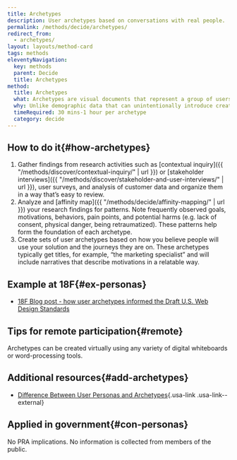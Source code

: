 ```yaml
---
title: Archetypes
description: User archetypes based on conversations with real people.
permalink: /methods/decide/archetypes/
redirect_from:
  - archetypes/
layout: layouts/method-card
tags: methods
eleventyNavigation:
  key: methods
  parent: Decide
  title: Archetypes
method:
  title: Archetypes
  what: Archetypes are visual documents that represent a group of users based on their shared goals, needs, attitudes, behaviors, and/or pain points.
  why: Unlike demographic data that can unintentionally introduce creative blocks or bias, archetypes can help better understand product or service users who share the same behaviors and core desires.
  timeRequired: 30 mins-1 hour per archetype
  category: decide
---
```


## How to do it{#how-archetypes}
1. Gather findings from research activities such as  [contextual inquiry]({{ "/methods/discover/contextual-inquiry/" | url }}) or [stakeholder interviews]({{ "/methods/discover/stakeholder-and-user-interviews/" | url }}), user surveys, and analysis of customer data and organize them in a way that’s easy to review.
1. Analyze and [affinity map]({{ "/methods/decide/affinity-mapping/" | url }}) your research findings for patterns. Note frequently observed goals, motivations, behaviors, pain points, and potential harms (e.g. lack of consent, physical danger, being retraumatized). These patterns help form the foundation of each archetype.
1. Create sets of user archetypes based on how you believe people will use your solution and the journeys they are on. These archetypes typically get titles, for example, “the marketing specialist” and will include narratives that describe motivations in a relatable way. 


<section class="method--section method--section--18f-example" markdown="1" >

## Example at 18F{#ex-personas}

- [18F Blog post - how user archetypes informed the Draft U.S. Web Design Standards
](https://18f.gsa.gov/2016/03/18/how-user-archetypes-informed-the-draft-us-web-design-standards/)

</section>
<section class="method--section method--section--18f-example" markdown="1" >

## Tips for remote participation{#remote}

Archetypes can be created virtually using any variety of digital whiteboards or word-processing tools.

</section>

<section class="method--section method--section--additional-resources" markdown="1">

## Additional resources{#add-archetypes}
- [Difference Between User Personas and Archetypes](https://uxtbe.medium.com/difference-between-user-personas-and-archetypes-6b21a35c6bac){.usa-link .usa-link--external}

</section>

<section class="method--section method--section--government-considerations" markdown="1" >

## Applied in government{#con-personas}

No PRA implications. No information is collected from members of the public.
</section>
